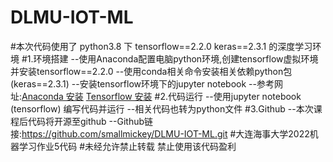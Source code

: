 # DLMU-IOT-ML
#本次代码使用了 python3.8 下 tensorflow==2.2.0 keras==2.3.1 的深度学习环境
#1.环境搭建
--使用Anaconda配置电脑python环境,创建tensorflow虚拟环境并安装tensorflow==2.2.0
--使用conda相关命令安装相关依赖python包(keras==2.3.1)
--安装tensorflow环境下的jupyter notebook
--参考网址:[Anaconda 安装](https://blog.csdn.net/weixin_42855758/article/details/122795125)
[Tensorflow 安装](https://zhuanlan.zhihu.com/p/84568790)
#2.代码运行
--使用jupyter notebook (tensorflow) 编写代码并运行
--相关代码也转为python文件
#3.Github
--本次课程后代码将开源至github
--Github链接:<https://github.com/smallmickey/DLMU-IOT-ML.git>
#大连海事大学2022机器学习作业5代码 
#未经允许禁止转载 禁止使用该代码盈利

